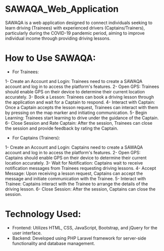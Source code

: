 # SAWAQA_Web_Application
SAWAQA is a web application designed to connect individuals seeking to learn driving (Trainees) with experienced drivers (Captains/Trainers), particularly during the COVID-19 pandemic period, aiming to improve individual income through providing driving lessons.

# How to Use SAWAQA:

- For Trainees:

  
1- Create an Account and Login: Trainees need to create a SAWAQA account and log in to access the platform's features.
2- Open GPS: Trainees should enable GPS on their device to determine their current location accurately.
3- Book a Lesson: Trainees can book a driving lesson through the application and wait for a Captain to respond.
4- Interact with Captain: Once a Captain accepts the lesson request, Trainees can interact with them by pressing on the map marker and initiating communication.
5- Begin Learning: Trainees start learning to drive under the guidance of the Captain.
6- Close Session and Rate Captain: After the session, Trainees can close the session and provide feedback by rating the Captain.

- For Captains (Trainers):

  
1- Create an Account and Login: Captains need to create a SAWAQA account and log in to access the platform's features.
2- Open GPS: Captains should enable GPS on their device to determine their current location accurately.
3- Wait for Notification: Captains wait to receive notification messages from Trainees requesting driving lessons.
4- Accept Message: Upon receiving a lesson request, Captains can accept the message and initiate communication with the Trainee.
5- Interact with Trainee: Captains interact with the Trainee to arrange the details of the driving lesson.
6- Close Session: After the session, Captains can close the session.

# Technology Used:


- Frontend: Utilizes HTML, CSS, JavaScript, Bootstrap, and jQuery for the user interface.
- Backend: Developed using PHP Laravel framework for server-side functionality and database management.
